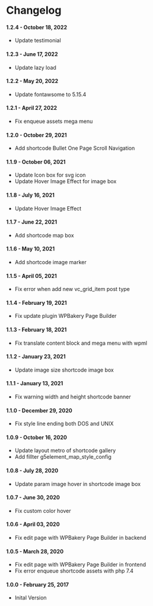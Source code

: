 Changelog
=========
#### 1.2.4 - October 18, 2022
* Update testimonial

#### 1.2.3 - June 17, 2022
* Update lazy load

#### 1.2.2 - May 20, 2022
* Update fontawsome to 5.15.4

#### 1.2.1 - April 27, 2022
* Fix enqueue assets mega menu

#### 1.2.0 - October 29, 2021
* Add shortcode Bullet One Page Scroll Navigation

#### 1.1.9 - October 06, 2021
* Update Icon box for svg icon
* Update Hover Image Effect for image box

#### 1.1.8 - July 16, 2021
* Update Hover Image Effect

#### 1.1.7 - June 22, 2021
* Add shortcode map box 

#### 1.1.6 - May 10, 2021
* Add shortcode image marker 

#### 1.1.5 - April 05, 2021
* Fix error when add new vc_grid_item post type

#### 1.1.4 - February 19, 2021
* Fix update plugin WPBakery Page Builder

#### 1.1.3 - February 18, 2021
* Fix translate content block and mega menu with wpml

#### 1.1.2 - January 23, 2021
* Update image size shortcode image box

#### 1.1.1 - January 13, 2021
* Fix warning width and height shortcode banner

#### 1.1.0 - December 29, 2020
* Fix style line ending both DOS and UNIX

#### 1.0.9 - October 16, 2020
* Update layout metro of shortcode gallery
* Add fillter g5element_map_style_config

#### 1.0.8 - July 28, 2020
* Update param image hover in shortcode image box

#### 1.0.7 - June 30, 2020
* Fix custom color hover

#### 1.0.6 - April 03, 2020
* Fix edit page with WPBakery Page Builder in backend

#### 1.0.5 - March 28, 2020
* Fix edit page with WPBakery Page Builder in frontend
* Fix error enqueue shortcode assets with php 7.4 

#### 1.0.0 - February 25, 2017
* Inital Version